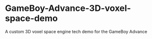 # GameBoy-Advance-3D-voxel-space-demo
A custom 3D voxel space engine tech demo for the GameBoy Advance
